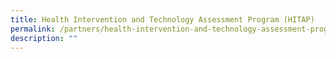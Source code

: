 ```yaml
---
title: Health Intervention and Technology Assessment Program (HITAP)
permalink: /partners/health-intervention-and-technology-assessment-program-hitap/
description: ""
---
```

